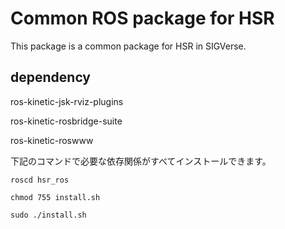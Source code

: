 # Common ROS package for HSR

This package is a common package for HSR in SIGVerse.

## dependency

ros-kinetic-jsk-rviz-plugins

ros-kinetic-rosbridge-suite

ros-kinetic-roswww

下記のコマンドで必要な依存関係がすべてインストールできます。

`roscd hsr_ros`

`chmod 755 install.sh`

`sudo ./install.sh`